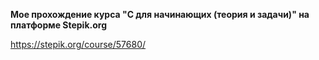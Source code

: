 **Мое прохождение курса "С для начинающих (теория и задачи)" на платформе Stepik.org**

https://stepik.org/course/57680/
